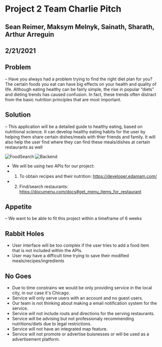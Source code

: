# Project 2 Team Charlie Pitch

## Sean Reimer, Maksym Melnyk, Sainath, Sharath, Arthur Arreguin
## 2/21/2021

## Problem 
–  Have you always had a problem trying to find the right diet plan for you?  The certain foods you eat can have big effects on your health and quality of life.  Although eating healthy can be fairly simple, the rise in popular “diets” and dieting trends has caused confusion.  In fact, these trends often distract from the basic nutrition principles that are most important.

## Solution 
– This application will be a detailed guide to healthy eating, based on nutritional science. It can develop healthy eating habits for the user by helping them share certain dishes/meals with thier friends and family.  It will also help the user find where they can find these meals/dishes at certain restaurants as well

![FoodSearch](https://user-images.githubusercontent.com/57924210/108653329-c2a80700-748b-11eb-8897-51dcfa7ee810.png)
![Backend](https://user-images.githubusercontent.com/57924210/108653326-c2a80700-748b-11eb-864e-1f1fa923fcf0.png)

- We will be using two APIs for our project: 
- 1. To obtain recipes and their nutrition: https://developer.edamam.com/
- 2. Find/search restaurants: https://documenu.com/docs#get_menu_items_for_restaurant

## Appetite 
– We want to be able to fit this project within a timeframe of 6 weeks

## Rabbit Holes 
- User interface will be too complex if the user tries to add a food item that is not included within the APIs.
- User may have a difficult time trying to save their modified meals/recipes/ingredients

## No Goes
* Due to time constrains we would be only providing service in the local city, in our case it's Chicago.
* Service will only serve users with an account and no guest users.
* Our team is not thinking about making a email notification system for the service. 
* Service will not include routs and directions for the serving restaurants.
* Service will be advising but not professionaly recommending nutritions/diets due to legal restrictions.
* Service will not have an integrated map feature.
* Service will not promote or advertise buisnesses or will be used as a advertisement platform.
